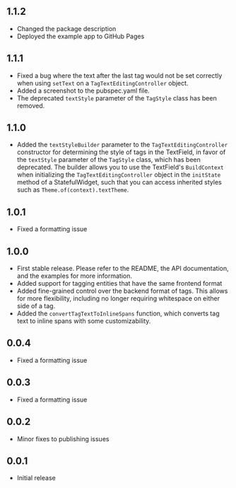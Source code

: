 ## 1.1.2

* Changed the package description
* Deployed the example app to GitHub Pages

## 1.1.1

* Fixed a bug where the text after the last tag would not be set correctly when using `setText` on a `TagTextEditingController` object.
* Added a screenshot to the pubspec.yaml file.
* The deprecated `textStyle` parameter of the `TagStyle` class has been removed.

## 1.1.0

* Added the `textStyleBuilder` parameter to the `TagTextEditingController` constructor for determining the style of tags in the TextField, in favor of the `textStyle` parameter of the `TagStyle` class, which has been deprecated. The builder allows you to use the TextField's `BuildContext` when initializing the `TagTextEditingController` object in the `initState` method of a StatefulWidget, such that you can access inherited styles such as `Theme.of(context).textTheme`.

## 1.0.1

* Fixed a formatting issue

## 1.0.0

* First stable release. Please refer to the README, the API documentation, and the examples for more information.
* Added support for tagging entities that have the same frontend format
* Added fine-grained control over the backend format of tags. This allows for more flexibility, including no longer requiring whitespace on either side of a tag.
* Added the `convertTagTextToInlineSpans` function, which converts tag text to inline spans with some customizability.

## 0.0.4

* Fixed a formatting issue

## 0.0.3

* Fixed a formatting issue

## 0.0.2

* Minor fixes to publishing issues

## 0.0.1

* Initial release
